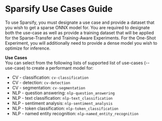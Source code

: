 # Sparsify Use Cases Guide

To use Sparsify, you must designate a use case and provide a dataset that you wish to get a sparse ONNX model for. You are required to designate both the use-case as well as provide a training dataset that will be applied for the Sparse-Transfer and Training-Aware Experiments. For the One-Shot Experiment, you will additionally need to provide a dense model you wish to optimize for inference.
   
   **Use Cases**  
   You can select from the following lists of supported list of use-cases (--use-case) to create a performant model for: 
- CV - classification: `cv-classification`
- CV - detection: `cv-detection`
- CV - segmentation: `cv-segmentation`
- NLP - question answering: `nlp-question_answering`
- NLP - text classification: `nlp-text_classification`
- NLP - sentiment analysis: `nlp-sentiment_analysis`
- NLP - token classification: `nlp-token_classification`
- NLP - named entity recognition: `nlp-named_entity_recognition`
